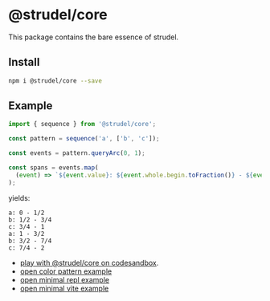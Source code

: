 # @strudel/core

This package contains the bare essence of strudel.

## Install

```sh
npm i @strudel/core --save
```

## Example

```js
import { sequence } from '@strudel/core';

const pattern = sequence('a', ['b', 'c']);

const events = pattern.queryArc(0, 1);

const spans = events.map(
  (event) => `${event.value}: ${event.whole.begin.toFraction()} - ${event.whole.end.toFraction()} `,
);
```

yields:

```log
a: 0 - 1/2
b: 1/2 - 3/4
c: 3/4 - 1
a: 1 - 3/2
b: 3/2 - 7/4
c: 7/4 - 2
```

- [play with @strudel/core on codesandbox](https://codesandbox.io/s/strudel-core-test-forked-9ywhv7?file=/src/index.js).
- [open color pattern example](https://raw.githack.com/tidalcycles/strudel/main/packages/core/examples/canvas.html)
- [open minimal repl example](https://raw.githack.com/tidalcycles/strudel/main/packages/core/examples/vanilla.html)
- [open minimal vite example](./examples/vite-vanilla-repl/)